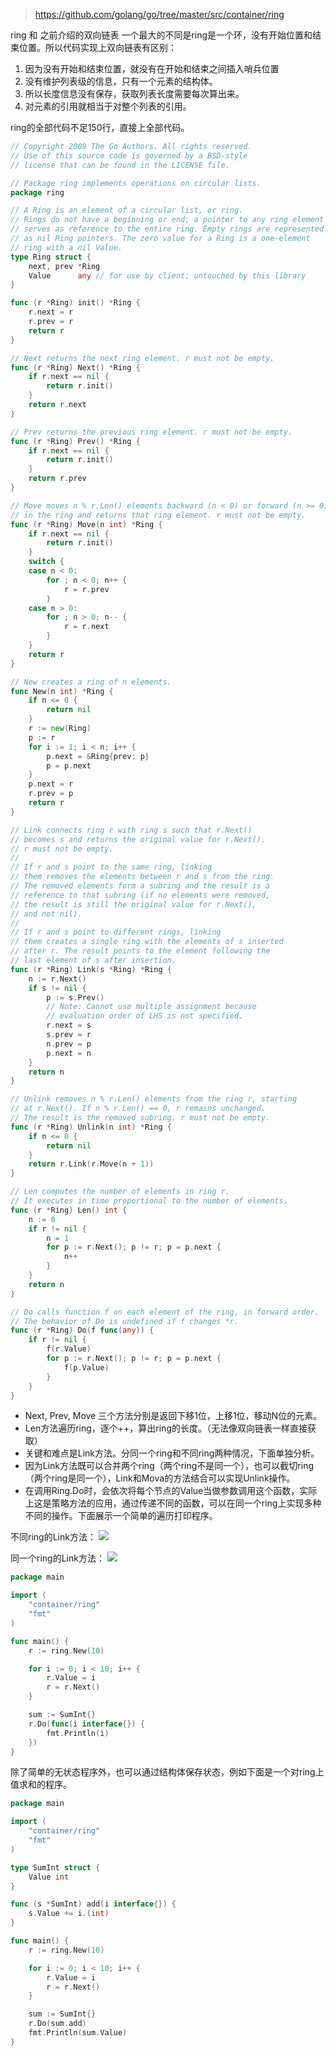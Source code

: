 > https://github.com/golang/go/tree/master/src/container/ring

ring 和 之前介绍的双向链表 一个最大的不同是ring是一个环，没有开始位置和结束位置。所以代码实现上双向链表有区别：
1. 因为没有开始和结束位置，就没有在开始和结束之间插入哨兵位置
2. 没有维护列表级的信息，只有一个元素的结构体。
3. 所以长度信息没有保存，获取列表长度需要每次算出来。
4. 对元素的引用就相当于对整个列表的引用。

ring的全部代码不足150行，直接上全部代码。

```go
// Copyright 2009 The Go Authors. All rights reserved.
// Use of this source code is governed by a BSD-style
// license that can be found in the LICENSE file.

// Package ring implements operations on circular lists.
package ring

// A Ring is an element of a circular list, or ring.
// Rings do not have a beginning or end; a pointer to any ring element
// serves as reference to the entire ring. Empty rings are represented
// as nil Ring pointers. The zero value for a Ring is a one-element
// ring with a nil Value.
type Ring struct {
	next, prev *Ring
	Value      any // for use by client; untouched by this library
}

func (r *Ring) init() *Ring {
	r.next = r
	r.prev = r
	return r
}

// Next returns the next ring element. r must not be empty.
func (r *Ring) Next() *Ring {
	if r.next == nil {
		return r.init()
	}
	return r.next
}

// Prev returns the previous ring element. r must not be empty.
func (r *Ring) Prev() *Ring {
	if r.next == nil {
		return r.init()
	}
	return r.prev
}

// Move moves n % r.Len() elements backward (n < 0) or forward (n >= 0)
// in the ring and returns that ring element. r must not be empty.
func (r *Ring) Move(n int) *Ring {
	if r.next == nil {
		return r.init()
	}
	switch {
	case n < 0:
		for ; n < 0; n++ {
			r = r.prev
		}
	case n > 0:
		for ; n > 0; n-- {
			r = r.next
		}
	}
	return r
}

// New creates a ring of n elements.
func New(n int) *Ring {
	if n <= 0 {
		return nil
	}
	r := new(Ring)
	p := r
	for i := 1; i < n; i++ {
		p.next = &Ring{prev: p}
		p = p.next
	}
	p.next = r
	r.prev = p
	return r
}

// Link connects ring r with ring s such that r.Next()
// becomes s and returns the original value for r.Next().
// r must not be empty.
//
// If r and s point to the same ring, linking
// them removes the elements between r and s from the ring.
// The removed elements form a subring and the result is a
// reference to that subring (if no elements were removed,
// the result is still the original value for r.Next(),
// and not nil).
//
// If r and s point to different rings, linking
// them creates a single ring with the elements of s inserted
// after r. The result points to the element following the
// last element of s after insertion.
func (r *Ring) Link(s *Ring) *Ring {
	n := r.Next()
	if s != nil {
		p := s.Prev()
		// Note: Cannot use multiple assignment because
		// evaluation order of LHS is not specified.
		r.next = s
		s.prev = r
		n.prev = p
		p.next = n
	}
	return n
}

// Unlink removes n % r.Len() elements from the ring r, starting
// at r.Next(). If n % r.Len() == 0, r remains unchanged.
// The result is the removed subring. r must not be empty.
func (r *Ring) Unlink(n int) *Ring {
	if n <= 0 {
		return nil
	}
	return r.Link(r.Move(n + 1))
}

// Len computes the number of elements in ring r.
// It executes in time proportional to the number of elements.
func (r *Ring) Len() int {
	n := 0
	if r != nil {
		n = 1
		for p := r.Next(); p != r; p = p.next {
			n++
		}
	}
	return n
}

// Do calls function f on each element of the ring, in forward order.
// The behavior of Do is undefined if f changes *r.
func (r *Ring) Do(f func(any)) {
	if r != nil {
		f(r.Value)
		for p := r.Next(); p != r; p = p.next {
			f(p.Value)
		}
	}
}
```

* Next, Prev, Move 三个方法分别是返回下移1位，上移1位，移动N位的元素。
* Len方法遍历ring，逐个++，算出ring的长度。（无法像双向链表一样直接获取）
* 关键和难点是Link方法。分同一个ring和不同ring两种情况，下面单独分析。
* 因为Link方法既可以合并两个ring（两个ring不是同一个），也可以截切ring（两个ring是同一个），Link和Mova的方法结合可以实现Unlink操作。
* 在调用Ring.Do时，会依次将每个节点的Value当做参数调用这个函数，实际上这是策略方法的应用，通过传递不同的函数，可以在同一个ring上实现多种不同的操作。下面展示一个简单的遍历打印程序。

不同ring的Link方法：
![](2022-12-12-10-29-08.png)

同一个ring的Link方法：
![](2022-12-12-10-29-00.png)

```go
package main

import (
    "container/ring"
    "fmt"
)

func main() {
    r := ring.New(10)

    for i := 0; i < 10; i++ {
        r.Value = i
        r = r.Next()
    }

    sum := SumInt{}
    r.Do(func(i interface{}) {
        fmt.Println(i)
    })
}
```

除了简单的无状态程序外，也可以通过结构体保存状态，例如下面是一个对ring上值求和的程序。

```go
package main

import (
    "container/ring"
    "fmt"
)

type SumInt struct {
    Value int
}

func (s *SumInt) add(i interface{}) {
    s.Value += i.(int)
}

func main() {
    r := ring.New(10)

    for i := 0; i < 10; i++ {
        r.Value = i
        r = r.Next()
    }

    sum := SumInt{}
    r.Do(sum.add)
    fmt.Println(sum.Value)
}
```

